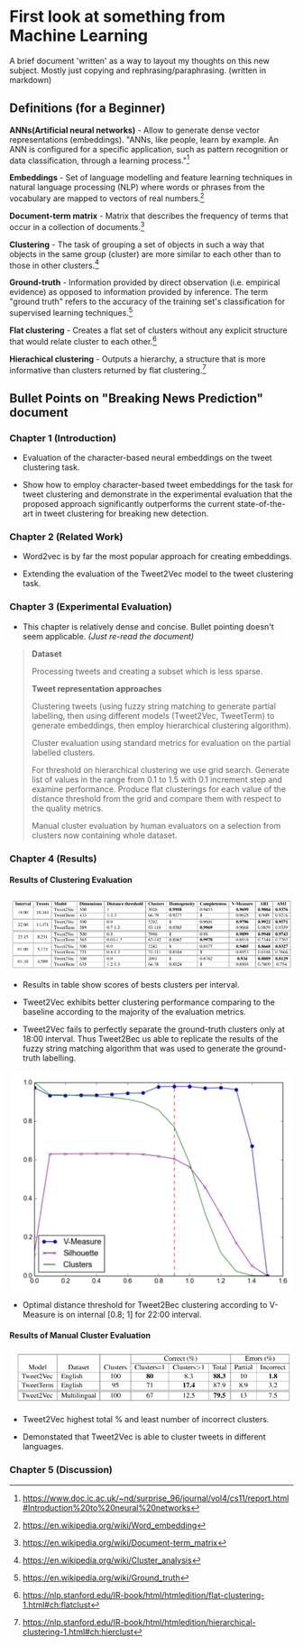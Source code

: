 # First look at something from Machine Learning

A brief document 'written' as a way to layout my thoughts on this new subject. Mostly just copying and rephrasing/paraphrasing. (written in markdown)

## Definitions (for a Beginner)
**ANNs(Artificial neural networks)** - Allow to generate dense vector representations (embeddings). "ANNs, like people, learn by example. An ANN is configured for a specific application, such as pattern recognition or data classification, through a learning process."[^ann]

**Embeddings** - Set of language modelling and feature learning techniques in natural language processing (NLP) where words or phrases from the vocabulary are mapped to vectors of real numbers.[^embed]

**Document-term matrix** - Matrix that describes the frequency of terms that occur in a collection of documents.[^document-term]

**Clustering** - The task of grouping a set of objects in such a way that objects in the same group (cluster) are more similar to each other than to those in other clusters.[^cluster]

**Ground-truth** - Information provided by direct observation (i.e. empirical evidence) as opposed to information provided by inference. The term "ground truth" refers to the accuracy of the training set's classification for supervised learning techniques.[^ground]

**Flat clustering** - Creates a flat set of clusters without any explicit structure that would relate cluster to each other.[^flat]

**Hierachical clustering** - Outputs a hierarchy, a structure that is more informative than clusters returned by flat clustering.[^hierarchical]

[^ann]: <https://www.doc.ic.ac.uk/~nd/surprise_96/journal/vol4/cs11/report.html#Introduction%20to%20neural%20networks>
[^embed]: <https://en.wikipedia.org/wiki/Word_embedding>
[^document-term]: <https://en.wikipedia.org/wiki/Document-term_matrix>
[^cluster]: <https://en.wikipedia.org/wiki/Cluster_analysis>
[^ground]: <https://en.wikipedia.org/wiki/Ground_truth>
[^flat]: <https://nlp.stanford.edu/IR-book/html/htmledition/flat-clustering-1.html#ch:flatclust>
[^hierarchical]: <https://nlp.stanford.edu/IR-book/html/htmledition/hierarchical-clustering-1.html#ch:hierclust>

## Bullet Points on "Breaking News Prediction" document
### Chapter 1 (Introduction)

* Evaluation of the character-based neural embeddings on the tweet clustering task.

* Show how to employ character-based tweet embeddings for the task for tweet clustering and demonstrate in the experimental evaluation that the proposed approach significantly outperforms the current state-of-the-art in tweet clustering for breaking new detection.

### Chapter 2 (Related Work)

* Word2vec is by far the most popular approach for creating embeddings.

* Extending the evaluation of the Tweet2Vec model to the tweet clustering task.

### Chapter 3 (Experimental Evaluation)

* This chapter is relatively dense and concise. Bullet pointing doesn't seem applicable. *(Just re-read the document)*

> **Dataset**
>
> Processing tweets and creating a subset which is less sparse.
>
> **Tweet representation approaches**
>
> Clustering tweets (using fuzzy string matching to generate partial labelling, then using different models (Tweet2Vec, TweetTerm) to generate embeddings, then employ hierarchical clustering algorithm).
>
> Cluster evaluation using standard metrics for evaluation on the partial labelled clusters.
>
> For threshold on hierarchical clustering we use grid search. Generate list of values in the range from 0.1 to 1.5 with 0.1 increment step and examine performance. Produce flat clusterings for each value of the distance threshold from the grid and compare them with respect to the quality metrics.
>
> Manual cluster evaluation by human evaluators on a selection from clusters now containing whole dataset.

### Chapter 4 (Results)

#### Results of Clustering Evaluation
![Table 1: Results of clustering evaluation on the English-language dataset](table1.png "Table 1: Results of clustering evaluation on the English-language dataset")

* Results in table show scores of bests clusters per interval.

* Tweet2Vec exhibits better clustering performance comparing to the baseline according to the majority of the evaluation metrics.

* Tweet2Vec fails to perfectly separate the ground-truth clusters only at 18:00 interval. Thus Tweet2Bec us able to replicate the results of the fuzzy string matching algorithm that was used to generate the ground-truth labelling.

![Figure 1: Correlation between the V-Measure, Silhouette coefficient and the number of clusters per tweet (Tweet2Vec 22:00 interval). The vertical red line indicates the maximum V-Measure score.](figure1.png "Figure 1: Correlation between the V-Measure, Silhouette coefficient and the number of clusters per tweet (Tweet2Vec 22:00 interval). The vertical red line indicates the maximum V-Measure score.")

* Optimal distance threshold for Tweet2Bec clustering according to V-Measure is on internal \[0.8; 1] for 22:00 interval.

#### Results of Manual Cluster Evaluation
![Table 2: Results of manual cluster evaluation.](table2.png "Table 2: Results of manual cluster evaluation.")

* Tweet2Vec highest total % and least number of incorrect clusters.

* Demonstated that Tweet2Vec is able to cluster tweets in different languages.

### Chapter 5 (Discussion)
